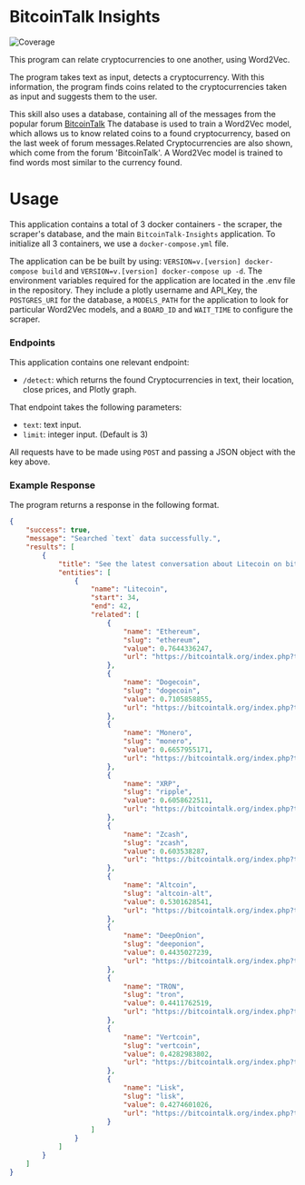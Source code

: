 # BitcoinTalk Insights
![Coverage](https://img.shields.io/badge/coverage-96%25-green.svg?style=flat-square)

This program can relate cryptocurrencies to one another, using Word2Vec.


The program takes text as input, detects a cryptocurrency.
With this information, the program finds coins related 
to the cryptocurrencies taken as input and suggests them to the user.

This skill also uses a database, containing all of the messages from 
the popular forum [BitcoinTalk](https://bitcointalk.org/) The database is used to train a Word2Vec model,
which allows us to know related coins to a found cryptocurrency, based on the last
week of forum messages.Related Cryptocurrencies are also shown, which come from the forum 'BitcoinTalk'. 
A Word2Vec model is trained to find words most similar to the currency found.

# Usage

This application contains a total of 3 docker containers - the scraper, the scraper's database, and the main `BitcoinTalk-Insights` application. To initialize all 3 containers, we use a `docker-compose.yml` file. 

The application can be be built by using: `VERSION=v.[version] docker-compose build` and `VERSION=v.[version] docker-compose up -d`. The environment variables required for the application are located in the .env file in the repository. They include a plotly username and API_Key, the `POSTGRES_URI` for the database, a `MODELS_PATH` for the application to look for particular Word2Vec models, and a `BOARD_ID` and `WAIT_TIME` to configure the scraper.  

### Endpoints
This application contains one relevant endpoint:

* `/detect`: which returns the found Cryptocurrencies in text, their location, close prices, and Plotly graph.

That endpoint takes the following parameters:

* `text`: text input.
* `limit`: integer input. (Default is 3)

All requests have to be made using `POST` and passing a JSON object with the key above.

### Example Response
The program returns a response in the following format.

```json
{
    "success": true,
    "message": "Searched `text` data successfully.",
    "results": [
        {
            "title": "See the latest conversation about Litecoin on bitcointalk.org",
            "entities": [
                {
                    "name": "Litecoin",
                    "start": 34,
                    "end": 42,
                    "related": [
                        {
                            "name": "Ethereum",
                            "slug": "ethereum",
                            "value": 0.7644336247,
                            "url": "https://bitcointalk.org/index.php?topic=4930155.msg44421647#msg44421647"
                        },
                        {
                            "name": "Dogecoin",
                            "slug": "dogecoin",
                            "value": 0.7105858855,
                            "url": "https://bitcointalk.org/index.php?topic=1431367.msg43996859#msg43996859"
                        },
                        {
                            "name": "Monero",
                            "slug": "monero",
                            "value": 0.6657955171,
                            "url": "https://bitcointalk.org/index.php?topic=4882509.msg43990945#msg43990945"
                        },
                        {
                            "name": "XRP",
                            "slug": "ripple",
                            "value": 0.6058622511,
                            "url": "https://bitcointalk.org/index.php?topic=4930155.msg44421301#msg44421301"
                        },
                        {
                            "name": "Zcash",
                            "slug": "zcash",
                            "value": 0.603538287,
                            "url": "https://bitcointalk.org/index.php?topic=4845288.msg43856411#msg43856411"
                        },
                        {
                            "name": "Altcoin",
                            "slug": "altcoin-alt",
                            "value": 0.5301628541,
                            "url": "https://bitcointalk.org/index.php?topic=4930636.msg44423873#msg44423873"
                        },
                        {
                            "name": "DeepOnion",
                            "slug": "deeponion",
                            "value": 0.4435027239,
                            "url": "https://bitcointalk.org/index.php?topic=4892272.msg44116536#msg44116536"
                        },
                        {
                            "name": "TRON",
                            "slug": "tron",
                            "value": 0.4411762519,
                            "url": "https://bitcointalk.org/index.php?topic=4818153.msg43611071#msg43611071"
                        },
                        {
                            "name": "Vertcoin",
                            "slug": "vertcoin",
                            "value": 0.4282983802,
                            "url": "https://bitcointalk.org/index.php?topic=4792328.msg43242155#msg43242155"
                        },
                        {
                            "name": "Lisk",
                            "slug": "lisk",
                            "value": 0.4274601026,
                            "url": "https://bitcointalk.org/index.php?topic=4451471.msg42360533#msg42360533"
                        }
                    ]
                }
            ]
        }
    ]
}
```
